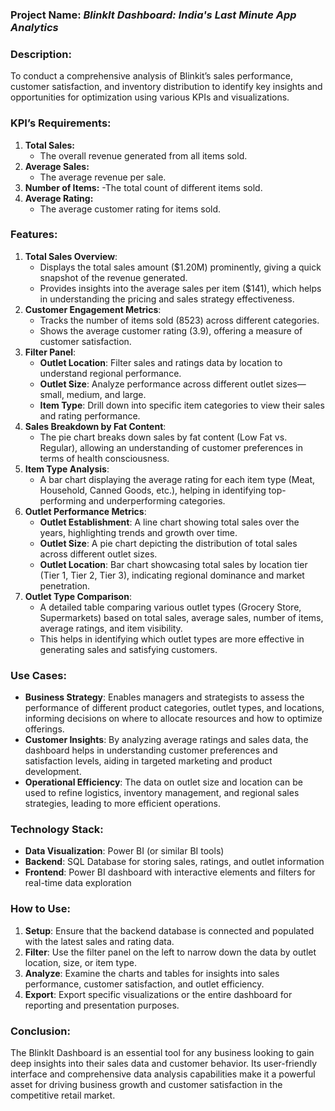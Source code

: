 ### Project Name: _BlinkIt Dashboard: India's Last Minute App Analytics_

### Description:

To conduct a comprehensive analysis of Blinkit’s sales performance, customer satisfaction, and inventory distribution to identify key insights and opportunities for optimization using various KPIs and visualizations.

### KPI’s Requirements:

1. **Total Sales:**
     - The overall revenue generated from all items sold.
2. **Average Sales:**
     - The average revenue per sale.
3. **Number of Items:**
     -The total count of different items sold.
4. **Average Rating:**
     - The average customer rating for items sold.


### Features:

1.  **Total Sales Overview**:
    -   Displays the total sales amount ($1.20M) prominently, giving a quick snapshot of the revenue generated.
    -   Provides insights into the average sales per item ($141), which helps in understanding the pricing and sales strategy effectiveness.
2.  **Customer Engagement Metrics**:
    -   Tracks the number of items sold (8523) across different categories.
    -   Shows the average customer rating (3.9), offering a measure of customer satisfaction.
3.  **Filter Panel**:
    -   **Outlet Location**: Filter sales and ratings data by location to understand regional performance.
    -   **Outlet Size**: Analyze performance across different outlet sizes—small, medium, and large.
    -   **Item Type**: Drill down into specific item categories to view their sales and rating performance.
4.  **Sales Breakdown by Fat Content**:
    -   The pie chart breaks down sales by fat content (Low Fat vs. Regular), allowing an understanding of customer preferences in terms of health consciousness.
5.  **Item Type Analysis**:
    -   A bar chart displaying the average rating for each item type (Meat, Household, Canned Goods, etc.), helping in identifying top-performing and underperforming categories.
6.  **Outlet Performance Metrics**:
    -   **Outlet Establishment**: A line chart showing total sales over the years, highlighting trends and growth over time.
    -   **Outlet Size**: A pie chart depicting the distribution of total sales across different outlet sizes.
    -   **Outlet Location**: Bar chart showcasing total sales by location tier (Tier 1, Tier 2, Tier 3), indicating regional dominance and market penetration.
7.  **Outlet Type Comparison**:
    -   A detailed table comparing various outlet types (Grocery Store, Supermarkets) based on total sales, average sales, number of items, average ratings, and item visibility.
    -   This helps in identifying which outlet types are more effective in generating sales and satisfying customers.

### Use Cases:

-   **Business Strategy**: Enables managers and strategists to assess the performance of different product categories, outlet types, and locations, informing decisions on where to allocate resources and how to optimize offerings.
-   **Customer Insights**: By analyzing average ratings and sales data, the dashboard helps in understanding customer preferences and satisfaction levels, aiding in targeted marketing and product development.
-   **Operational Efficiency**: The data on outlet size and location can be used to refine logistics, inventory management, and regional sales strategies, leading to more efficient operations.

### Technology Stack:

-   **Data Visualization**: Power BI (or similar BI tools)
-   **Backend**: SQL Database for storing sales, ratings, and outlet information
-   **Frontend**: Power BI dashboard with interactive elements and filters for real-time data exploration

### How to Use:

1.  **Setup**: Ensure that the backend database is connected and populated with the latest sales and rating data.
2.  **Filter**: Use the filter panel on the left to narrow down the data by outlet location, size, or item type.
3.  **Analyze**: Examine the charts and tables for insights into sales performance, customer satisfaction, and outlet efficiency.
4.  **Export**: Export specific visualizations or the entire dashboard for reporting and presentation purposes.

### Conclusion:

The BlinkIt Dashboard is an essential tool for any business looking to gain deep insights into their sales data and customer behavior. Its user-friendly interface and comprehensive data analysis capabilities make it a powerful asset for driving business growth and customer satisfaction in the competitive retail market.
